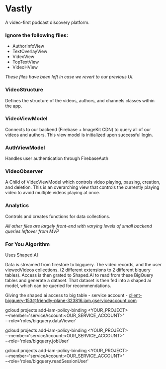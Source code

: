 # Vastly
A video-first podcast discovery platform.

### Ignore the following files:

- AuthorInfoView
- TextOverlayView
- VideoView
- TopTextView
- VideoHView

*These files have been left in case we revert to our previous UI.*

### VideoStructure
Defines the structure of the videos, authors, and channels classes within the app.

### VideoViewModel
Connects to our backend (Firebase + ImageKit CDN) to query all of our videos and authors. This view model is initialized upon successful login.

### AuthViewModel
Handles user authentication through FirebaseAuth

### VideoObserver
A Child of VideoViewModel which controls video playing, pausing, creation, and deletion. This is an overarching view that controls the currently playing
video to avoid multiple videos playing at once.

### Analytics
Controls and creates functions for data collections.

*All other files are largely front-end with varying levels of small backend queries leftover from MVP*


### For You Algorithm

Uses Shaped.AI

Data is streamed from firestore to bigquery. The video records, and the user viewedVideos collections. (2 different extensions to 2 different biquery tables). Access is then grated to Shaped.AI to read from these BigQuery tables and generate a dataset. That dataset is then fed into a shaped ai model, which can be queried for recommendations.

Giving the shaped ai access to big table - service account - client-bigquery-153@friendly-plane-323816.iam.gserviceaccount.com

gcloud projects add-iam-policy-binding <YOUR_PROJECT> \
--member='serviceAccount:<OUR_SERVICE_ACCOUNT>' \
--role='roles/bigquery.dataViewer'

gcloud projects add-iam-policy-binding <YOUR_PROJECT> \
--member='serviceAccount:<OUR_SERVICE_ACCOUNT>' \
--role='roles/bigquery.jobUser'

gcloud projects add-iam-policy-binding <YOUR_PROJECT> \
--member='serviceAccount:<OUR_SERVICE_ACCOUNT>' \
--role='roles/bigquery.readSessionUser'
